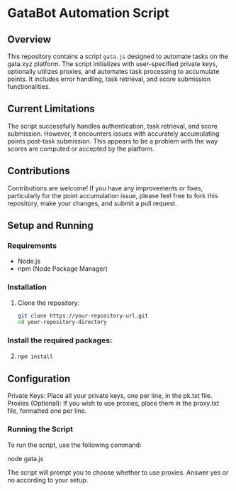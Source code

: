# GataBot Automation Script

## Overview
This repository contains a script `gata.js` designed to automate tasks on the gata.xyz platform. The script initializes with user-specified private keys, optionally utilizes proxies, and automates task processing to accumulate points. It includes error handling, task retrieval, and score submission functionalities.

## Current Limitations
The script successfully handles authentication, task retrieval, and score submission. However, it encounters issues with accurately accumulating points post-task submission. This appears to be a problem with the way scores are computed or accepted by the platform.

## Contributions
Contributions are welcome! If you have any improvements or fixes, particularly for the point accumulation issue, please feel free to fork this repository, make your changes, and submit a pull request.

## Setup and Running

### Requirements
- Node.js
- npm (Node Package Manager)

### Installation
1. Clone the repository:
   ```bash
   git clone https://your-repository-url.git
   cd your-repository-directory

### Install the required packages:

2. ```bash
   npm install

## Configuration
Private Keys: Place all your private keys, one per line, in the pk.txt file.
Proxies (Optional): If you wish to use proxies, place them in the proxy.txt file, formatted one per line.

### Running the Script
To run the script, use the following command:

node gata.js

The script will prompt you to choose whether to use proxies. Answer yes or no according to your setup.
